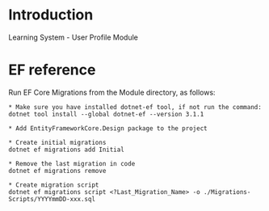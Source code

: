 ﻿# Introduction
Learning System - User Profile Module

# EF reference
Run EF Core Migrations from the Module directory, as follows:
```
* Make sure you have installed dotnet-ef tool, if not run the command:
dotnet tool install --global dotnet-ef --version 3.1.1

* Add EntityFrameworkCore.Design package to the project

* Create initial migrations
dotnet ef migrations add Initial

* Remove the last migration in code
dotnet ef migrations remove 

* Create migration script
dotnet ef migrations script <?Last_Migration_Name> -o ./Migrations-Scripts/YYYYmmDD-xxx.sql
```